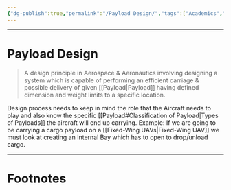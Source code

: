```yaml
---
{"dg-publish":true,"permalink":"/Payload Design/","tags":["Academics","Physics"]}
---
```



---
# Payload Design
> A design principle in Aerospace & Aeronautics involving designing a system which is capable of performing an efficient carriage & possible delivery of given [[Payload\|Payload]] having defined dimension and weight limits to a specific location.

Design process needs to keep in mind the role that the Aircraft needs to play and also know the specific [[Payload#Classification of Payload\|Types of Payloads]] the aircraft will end up carrying.
Example: If we are going to be carrying a cargo payload on a [[Fixed-Wing UAVs\|Fixed-Wing UAV]] we must look at creating an Internal Bay which has to open to drop/unload cargo.

---
# Footnotes
